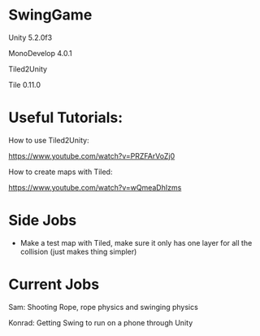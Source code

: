 # SwingGame

Unity 5.2.0f3

MonoDevelop 4.0.1

Tiled2Unity

Tile 0.11.0


# Useful Tutorials:

How to use Tiled2Unity:

https://www.youtube.com/watch?v=PRZFArVoZj0

How to create maps with Tiled:

https://www.youtube.com/watch?v=wQmeaDhIzms

# Side Jobs

- Make a test map with Tiled, make sure it only has one layer for all the collision (just makes thing simpler)

# Current Jobs

Sam: Shooting Rope, rope physics and swinging physics

Konrad: Getting Swing to run on a phone through Unity
